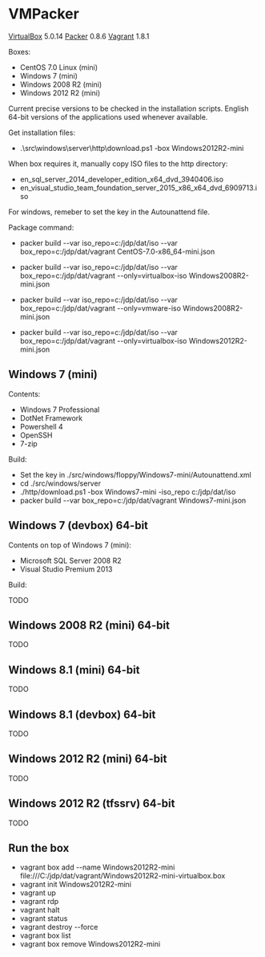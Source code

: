 VMPacker
========

[VirtualBox](http://virtualbox.org) 5.0.14
[Packer](http://packer.io) 0.8.6
[Vagrant](http://vagrantup.com) 1.8.1

Boxes:

* CentOS 7.0 Linux (mini)
* Windows 7       (mini)
* Windows 2008 R2 (mini)
* Windows 2012 R2 (mini)

Current precise versions to be checked in the installation scripts.
English 64-bit versions of the applications used whenever available.

Get installation files:

* .\src\windows\server\http\download.ps1 -box Windows2012R2-mini

When box requires it, manually copy ISO files to the http directory:

* en_sql_server_2014_developer_edition_x64_dvd_3940406.iso
* en_visual_studio_team_foundation_server_2015_x86_x64_dvd_6909713.iso

For windows, remeber to set the key in the Autounattend file.

Package command:

* packer build --var iso_repo=c:/jdp/dat/iso --var box_repo=c:/jdp/dat/vagrant CentOS-7.0-x86_64-mini.json

* packer build --var iso_repo=c:/jdp/dat/iso --var box_repo=c:/jdp/dat/vagrant --only=virtualbox-iso Windows2008R2-mini.json
* packer build --var iso_repo=c:/jdp/dat/iso --var box_repo=c:/jdp/dat/vagrant --only=vmware-iso Windows2008R2-mini.json

* packer build --var iso_repo=c:/jdp/dat/iso --var box_repo=c:/jdp/dat/vagrant --only=virtualbox-iso Windows2012R2-mini.json

Windows 7 (mini)
---

Contents:

* Windows 7 Professional
* DotNet Framework
* Powershell 4
* OpenSSH
* 7-zip

Build:

* Set the key in ./src/windows/floppy/Windows7-mini/Autounattend.xml
* cd ./src/windows/server
* ./http/download.ps1 -box Windows7-mini -iso_repo c:/jdp/dat/iso
* packer build --var box_repo=c:/jdp/dat/vagrant Windows7-mini.json

Windows 7 (devbox) 64-bit
---

Contents on top of Windows 7 (mini):

* Microsoft SQL Server 2008 R2
* Visual Studio Premium 2013

Build:

TODO

Windows 2008 R2 (mini) 64-bit
---

TODO

Windows 8.1 (mini) 64-bit
---

TODO

Windows 8.1 (devbox) 64-bit
---

TODO

Windows 2012 R2 (mini) 64-bit
---

TODO

Windows 2012 R2 (tfssrv) 64-bit
---

TODO

Run the box
---

* vagrant box add --name Windows2012R2-mini file:///C:/jdp/dat/vagrant/Windows2012R2-mini-virtualbox.box
* vagrant init Windows2012R2-mini
* vagrant up
* vagrant rdp
* vagrant halt
* vagrant status
* vagrant destroy --force
* vagrant box list
* vagrant box remove Windows2012R2-mini
